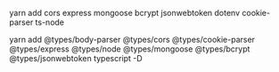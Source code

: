 yarn add cors express mongoose bcrypt jsonwebtoken dotenv cookie-parser ts-node

yarn add @types/body-parser @types/cors @types/cookie-parser @types/express @types/node @types/mongoose @types/bcrypt @types/jsonwebtoken typescript -D